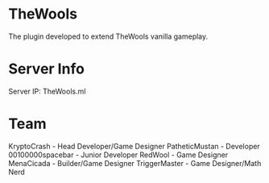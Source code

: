 # TheWools
The plugin developed to extend TheWools vanilla gameplay.
# Server Info
Server IP: TheWools.ml
# Team
KryptoCrash - Head Developer/Game Designer
PatheticMustan - Developer
00100000spacebar - Junior Developer
RedWool - Game Designer
MenaCicada - Builder/Game Designer
TriggerMaster - Game Designer/Math Nerd
